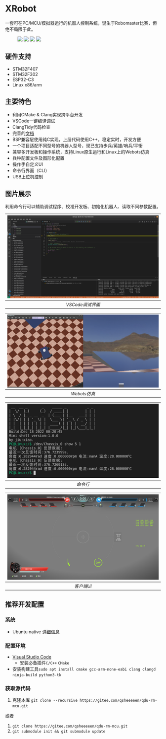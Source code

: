 # XRobot

一套可在PC/MCU/模拟器运行的机器人控制系统，诞生于Robomaster比赛，但绝不局限于此。

<figure class="third">
<img src="./doc/image/平衡.gif" width=100/>
<img src="./doc/image/英雄.gif" width=100/>
<img src="./doc/image/工程.gif" width=100/>
<img src="./doc/image/飞镖架.gif" width=100/>
</figure>

## 硬件支持

* STM32F407
* STM32F302
* ESP32-C3
* Linux x86/arm

## 主要特色

* 利用CMake & Clang实现跨平台开发
* VSCode一键编译调试
* ClangTidy代码检查
* 完善的[文档](https://xrobot-org.github.io)
* BSP兼容层使用纯C实现，上层代码使用C++，稳定实时，开发方便
* 一个项目适配不同型号的机器人型号，现已支持步兵/英雄/哨兵/平衡
* 兼容多开发板和操作系统，支持Linux原生运行和Linux上的Webots仿真
* 兵种配置文件及图形化配置
* 操作手自定义UI
* 命令行界面（CLI）
* USB上位机控制

## 图片展示

利用命令行可以辅助调试程序、校准开发板、初始化机器人、读取不同参数配置。

| ![VSCode调试界面](./doc/image/调试界面.png?raw=true "VSCode调试界面") |
| :-------------------------------------------------------------------: |
|                           *VSCode调试界面*                            |

| ![Webots仿真](./doc/image/Webots仿真.png?raw=true "Webots仿真") |
| :-------------------------------------------------------------: |
|                          *Webots仿真*                           |

| ![命令行](./doc/image/命令行.png?raw=true "命令行") |
| :-------------------------------------------------: |
|                      *命令行*                       |

| ![客户端UI](./doc/image/客户端UI.png?raw=true "客户端UI") |
| :-------------------------------------------------------: |
|                        *客户端UI*                         |

## 推荐开发配置

### 系统

* Ubuntu native [详细信息](https://ubuntu.com)

### 配置环境

* [Visual Studio Code](https://code.visualstudio.com/)
  * 安装必备插件`C/C++` `CMake`
* 安装构建工具`sudo apt install cmake gcc-arm-none-eabi clang clangd ninja-build python3-tk`

### 获取源代码

1. 克隆本库 `git clone --recursive https://gitee.com/qsheeeeen/qdu-rm-mcu.git`

或者

1. `git clone https://gitee.com/qsheeeeen/qdu-rm-mcu.git`
1. `git submodule init && git submodule update`
